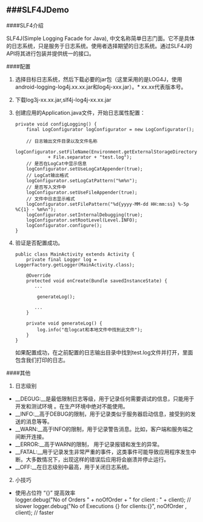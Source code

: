 ###SLF4JDemo
-----------------------

####SLF4介绍

SLF4J(Simple Logging Facade for Java), 中文名称简单日志门面。它不是具体的日志系统，只是服务于日志系统。使用者选择期望的日志系统。通过SLF4J的API将其进行包装并提供统一的接口。

####配置

1. 选择目标日志系统，然后下载必要的jar包（这里采用的是LOG4J，使用android-logging-log4j.xx.xx.jar和log4j-xxx.jar）。* xx.xx代表版本号。
2. 下载log3j-xx.xx.jar,slf4j-log4j-xx.xx.jar
3. 创建应用的Application.java文件，开始日志属性配置：
	
	```
	private void configLogging() {
        final LogConfigurator logConfigurator = new LogConfigurator();

        // 日志输出文件目录以及文件名称
        logConfigurator.setFileName(Environment.getExternalStorageDirectory()
                + File.separator + "test.log");
        // 是否在LogCat中显示信息
        logConfigurator.setUseLogCatAppender(true);
        // LogCat输出格式
        logConfigurator.setLogCatPattern("%m%n");
        // 是否写入文件中
        logConfigurator.setUseFileAppender(true);
        // 文件中日志显示格式
        logConfigurator.setFilePattern("%d{yyyy-MM-dd HH:mm:ss} %-5p %C{1} - %m%n");
	    logConfigurator.setInternalDebugging(true);
        logConfigurator.setRootLevel(Level.INFO);
        logConfigurator.configure();
    }
	```
4. 验证是否配置成功。
	
	```
	public class MainActivity extends Activity {
	    private final Logger log = LoggerFactory.getLogger(MainActivity.class);

	    @Override
	    protected void onCreate(Bundle savedInstanceState) {
	       ...

			generateLog();

		   ...
	    }

	    private void generateLog() {
	        log.info("在logcat和本地文件中找到此文件");
	    }
	}
	```
	如果配置成功，在之前配置的日志输出目录中找到test.log文件并打开，里面包含我们打印的日志。

####其他

1. 日志级别

* __DEGUG:__是最低限制日志等级，用于记录任何需要调试的信息，只能用于开发和测试环境
。在生产环境中绝对不能使用。
* __INFO:__高于DEBUG的限制，用于记录类似于服务器启动信息，接受到的发送的消息等等。
* __WARN:__高于INFO的限制，用于记录警告消息。比如，客户端和服务端之间断开连接。
* __ERROR:__高于WARN的限制， 用于记录报错和发生的异常。
* __FATAL:__用于记录发生非常严重的事件，这类事件可能导致应用程序发生中断。大多数情况下，出现这样的错误后应用将会崩溃并停止运行。
* __OFF:__在日志级别中最高，用于关闭日志系统。

2. 小技巧  

* 使用占位符 “{}” 提高效率  
  logger.debug("No of Orders " + noOfOrder + " for client : " + client); // slower 
  logger.debug("No of Executions {} for clients:{}", noOfOrder , client); // faster